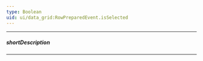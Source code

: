 ```yaml
---
type: Boolean
uid: ui/data_grid:RowPreparedEvent.isSelected
---
```

---
##### shortDescription
<!-- Description goes here -->

---
<!-- Description goes here -->